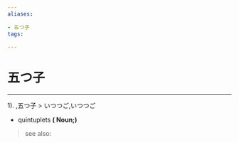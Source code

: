 ```yaml
---
aliases:
    
- 五つ子
tags:
    
---
```


# 五つ子
---
1).
,五つ子 > いつつご,いつつご

- quintuplets
**( Noun;)**
> see also: 
            